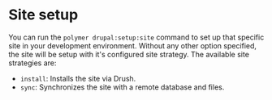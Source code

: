 # Site setup

You can run the `polymer drupal:setup:site` command to set up that specific site
in your development environment. Without any other option specified, the site
will be setup with it's configured site strategy. The available site strategies
are:

- `install`: Installs the site via Drush.
- `sync`: Synchronizes the site with a remote database and files.
